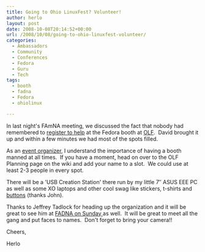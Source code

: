```yaml
---
title: Going to Ohio LinuxFest? Volunteer!
author: herlo
layout: post
date: 2008-10-08T20:14:52+00:00
url: /2008/10/08/going-to-ohio-linuxfest-volunteer/
categories:
  - Ambassadors
  - Community
  - Conferences
  - Fedora
  - Guru
  - Tech
tags:
  - booth
  - fadna
  - Fedora
  - ohiolinux

---
```

In last night's FAmNA meeting, we discussed the fact that nobody had remembered to <a href="https://fedoraproject.org/wiki/FedoraEvents/OhioLinuxFest/OhioLinuxFest2008#Booth_Schedule" target="_blank">register to help</a> at the Fedora booth at <a href="https://fedoraproject.org/wiki/FedoraEvents/OhioLinuxFest/OhioLinuxFest2008" target="_self">OLF</a>.  David brought it up and within a few minutes we had most of the spots filled.

As an <a href="http://2008.utosc.com/" target="_blank">event organizer</a>, I understand the importance of having a booth manned at all times.  If you have a moment, head on over to the OLF Planning page on the wiki and add your name to a slot.  We could use at least 2-3 people in every spot.

There will be a 'USB Creation Station' there run by my little 7&#8243; ASUS EEE PC as well as some XO laptops and other cool swag like stickers, t-shirts and <a href="http://rose.public.iastate.edu/fedora-buttons.jpg" target="_blank">buttons</a> (thanks John).

Thanks to Jeffrey Tadlock for heading up the organization and it will be great to see him at <a href="https://fedoraproject.org/wiki/FAD/FADNA2008" target="_blank">FADNA on Sunday </a>as well.  It will be great to meet all the gang and put faces to names.  Don't forget to bring your camera!!

Cheers,

Herlo